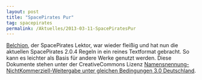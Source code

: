 ```yaml
---
layout: post
title: "SpacePirates Pur"
tag: spacepirates
permalink: /Aktuelles/2013-03-11-SpacePiratesPur
---
```


[Belchion](http:/belchion.rsp-blogs.de/2013/03/11/spacepirates-pur-v2/), der SpacePirates Lektor, war wieder fleißig und hat nun die aktuellen SpacePirates 2.0.4 Regeln in ein reines Textformat gebracht. So kann es leichter als Basis für andere Werke genutzt werden. Diese Dokumente stehen unter der CreativeCommons Lizenz [Namensnennung-NichtKommerziell-Weitergabe unter gleichen Bedingungen 3.0 Deutschland](http:/creativecommons.org/licenses/by-nc-sa/3.0/de/).
